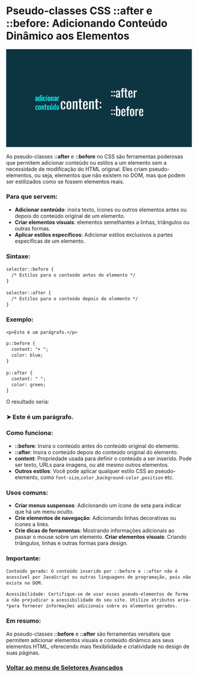 # Pseudo-classes CSS ::after e ::before: Adicionando Conteúdo Dinâmico aos Elementos

<img src="./img/alter-before-01.PNG">

As pseudo-classes **::after** e **::before** no CSS são ferramentas poderosas que permitem adicionar conteúdo ou estilos a um elemento sem a necessidade de modificação do HTML original. Eles criam pseudo-elementos, ou seja, elementos que não existem no DOM, mas que podem ser estilizados como se fossem elementos reais.

### Para que servem:

- **Adicionar conteúdo**: insira texto, ícones ou outros elementos antes ou depois do conteúdo original de um elemento.
- **Criar elementos visuais**: elementos semelhantes a linhas, triângulos ou outras formas.
- **Aplicar estilos específicos**: Adicionar estilos exclusivos a partes específicas de um elemento.

### Sintaxe:

```
selector::before {
  /* Estilos para o conteúdo antes do elemento */
}

selector::after {
  /* Estilos para o conteúdo depois do elemento */
}
```

### Exemplo:

```
<p>Este é um parágrafo.</p>
```
```
p::before {
  content: "➤ ";
  color: blue;
}

p::after {
  content: " ";
  color: green;
}
```

O resultado seria:

### ➤ Este é um parágrafo.

### Como funciona:

- **::before**: Insira o conteúdo antes do conteúdo original do elemento.
- **::after**: Insira o conteúdo depois do conteúdo original do elemento.
- **content**: Propriedade usada para definir o conteúdo a ser inserido. Pode ser texto, URLs para imagens, ou até mesmo outros elementos.
- **Outros estilos**: Você pode aplicar qualquer estilo CSS ao pseudo-elemento, como `font-size`,`color` ,`background-color` ,`position` etc.   

### Usos comuns:

- **Criar menus suspensos**: Adicionando um ícone de seta para indicar que há um menu oculto.
- **Crie elementos de navegação**: Adicionando linhas decorativas ou ícones a links.
- **Crie dicas de ferramentas**: Mostrando informações adicionais ao passar o mouse sobre um elemento.
**Criar elementos visuais**: Criando triângulos, linhas e outras formas para design.

### Importante:

```
Conteúdo gerado: O conteúdo inserido por ::before e ::after não é acessível por JavaScript ou outras linguagens de programação, pois não existe no DOM.
```
```
Acessibilidade: Certifique-se de usar esses pseudo-elementos de forma a não prejudicar a acessibilidade do seu site. Utilize atributos aria-*para fornecer informações adicionais sobre os elementos gerados.
```

### Em resumo:

As pseudo-classes **::before** e **::after** são ferramentas versáteis que permitem adicionar elementos visuais e conteúdo dinâmico aos seus elementos HTML, oferecendo mais flexibilidade e criatividade no design de suas páginas.

### [Voltar ao menu de Seletores Avançados](Menu.md)